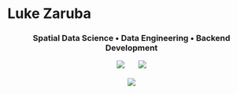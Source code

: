 # Luke Zaruba

<h3 align="center"> Spatial Data Science • Data Engineering • Backend Development </h3>

<p align="center">
  <a href="https://www.linkedin.com/in/lukezaruba"><img src="https://img.shields.io/badge/My-LinkedIn-blue"/></a>
  &nbsp
  &nbsp
  &nbsp
  <a href="https://www.linkedin.com/in/lukezaruba"><img src="https://img.shields.io/badge/My-Portfolio-lightgrey"/></a>
  <br><br>
  <img src="https://github-readme-stats.vercel.app/api/wakatime?username=@lukezaruba" />
</p>

